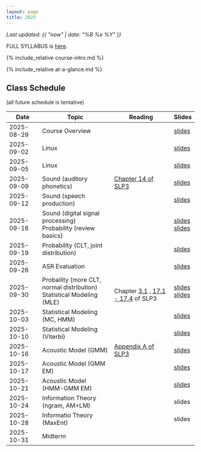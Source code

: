 ```yaml
---
layout: page
title: 2025
---
```


*Last updated: {{ "now" | date: "%B %e %Y" }}*

FULL SYLLABUS is [here](syllabus).


{% include_relative course-intro.md %}

{% include_relative at-a-glance.md %}

## Class Schedule

(all future schedule is tentative)

| Date       | Topic                                | Reading                                                                                                                                   | Slides                                                                                                                                                                                                                                                                                                                                                                              |
|------------|--------------------------------------|-------------------------------------------------------------------------------------------------------------------------------------------|-------------------------------------------------------------------------------------------------------------------------------------------------------------------------------------------------------------------------------------------------------------------------------------------------------------------------------------------------------------------------------------|
| 2025-08-29 | Course Overview | | [slides](https://docs.google.com/presentation/d/e/2PACX-1vQdRzM1aXpU1c3dBjy_ejR64q4wztFVCNuT-r7ljc6jSWjSn6J4Rj0OMUKsZqOZGhlmBzJwvSRqTKGe/pub?start=false&loop=false&delayms=3000)                                                                                                                                                                                                   |
| 2025-09-02 | Linux | | [slides](https://docs.google.com/presentation/d/e/2PACX-1vR1yw2NdAVyb2TAmDZPk1wUpnE72x8pZcNPx4hcwhbBa56ehRorVFphGJGEcmTDste65lpC8DCEJZGH/pub?start=false&loop=false&delayms=3000)                                                                                                                                                                                                   |
| 2025-09-05 | Linux | | [slides](https://docs.google.com/presentation/d/e/2PACX-1vR1yw2NdAVyb2TAmDZPk1wUpnE72x8pZcNPx4hcwhbBa56ehRorVFphGJGEcmTDste65lpC8DCEJZGH/pub?start=false&loop=false&delayms=3000&slide=id.g37a4f0598b4_0_70)                                                                                                                                                                        |
| 2025-09-09 | Sound (auditory phonetics) | [Chapter 14 of SLP3](https://web.stanford.edu/~jurafsky/slp3/14.pdf)                                                                      | [slides](https://docs.google.com/presentation/d/e/2PACX-1vQ-tnYZCzHij8UnVEH2ufftuEiAHNwtmg4NFwwon-sstsr9Oj106k6XFFUldAZMfNTim486kdexd0r7/pub?start=false&loop=false&delayms=3000)                                                                                                                                                                                              |
| 2025-09-12 | Sound (speech production)  | | [slides](https://docs.google.com/presentation/d/e/2PACX-1vQ-tnYZCzHij8UnVEH2ufftuEiAHNwtmg4NFwwon-sstsr9Oj106k6XFFUldAZMfNTim486kdexd0r7/pub?start=false&loop=false&delayms=3000&slide=id.g37d0a5d96a1_0_20)                                                                                                                                                                                               |
| 2025-09-16 | Sound (digital signal processing) <br> Probability (review basics) | | [slides](https://docs.google.com/presentation/d/e/2PACX-1vQ-tnYZCzHij8UnVEH2ufftuEiAHNwtmg4NFwwon-sstsr9Oj106k6XFFUldAZMfNTim486kdexd0r7/pub?start=false&loop=false&delayms=3000&slide=id.g37f89d4f16b_1_0) <br> [slides](https://docs.google.com/presentation/d/e/2PACX-1vS1NHc--SpSp5MKLmm9BRgSZYCGfDigS5ebLDF3wKrmfHtNtnobppoNMFBPPTTU9mG_jjpqaxYmLInG/pub?start=false&loop=false&delayms=3000) | 
| 2025-09-19 | Probability (CLT, joint distribution) | | [slides](https://docs.google.com/presentation/d/e/2PACX-1vS1NHc--SpSp5MKLmm9BRgSZYCGfDigS5ebLDF3wKrmfHtNtnobppoNMFBPPTTU9mG_jjpqaxYmLInG/pub?start=false&loop=false&delayms=3000&slide=id.g365883ea6b9_0_33)                                                                                                                                                                    |
| 2025-09-26 | ASR Evaluation  | | [slides](https://docs.google.com/presentation/d/e/2PACX-1vRQGyiBylfOHmpyKSu31wsazUzkSW2xrnwtDkqDHgg4jTv8n9BlYJ5bhqgZve1phi0dlCRIdGzZc2iQ/pub?start=false&loop=false&delayms=3000&slide=id.g348d88dedc2_0_49)                                                                                                                                                                        |
| 2025-09-30 | Probaility (more CLT, normal distribution) <br> Statistical Modeling (MLE) | <br> Chapter [3.1](https://web.stanford.edu/~jurafsky/slp3/3.pdf) , [17.1 - 17.4](https://web.stanford.edu/~jurafsky/slp3/17.pdf) of SLP3 | [slides](https://docs.google.com/presentation/d/e/2PACX-1vS1NHc--SpSp5MKLmm9BRgSZYCGfDigS5ebLDF3wKrmfHtNtnobppoNMFBPPTTU9mG_jjpqaxYmLInG/pub?start=false&loop=false&delayms=3000&slide=id.g383b74f8413_2_0) <br> [slides](https://docs.google.com/presentation/d/e/2PACX-1vRj4JZ3Jh35MSi8deNthz00u8k7aavMKgphSuNBCBwmAzUZu9f-RaMOk9c_G9p2nd1IIwyR1StEU7-0/pub?start=false&loop=false&delayms=3000&slide=id.p) |
| 2025-10-03 | Statistical Modeling (MC, HMM) | | [slides](https://docs.google.com/presentation/d/e/2PACX-1vRj4JZ3Jh35MSi8deNthz00u8k7aavMKgphSuNBCBwmAzUZu9f-RaMOk9c_G9p2nd1IIwyR1StEU7-0/pub?start=false&loop=false&delayms=3000&slide=id.g384cadfe34b_0_196) |
| 2025-10-10 | Statistical Modeling (Viterbi) | | [slides](https://docs.google.com/presentation/d/e/2PACX-1vRj4JZ3Jh35MSi8deNthz00u8k7aavMKgphSuNBCBwmAzUZu9f-RaMOk9c_G9p2nd1IIwyR1StEU7-0/pub?start=false&loop=false&delayms=3000&slide=id.g384f99da5e6_0_0) |
| 2025-10-16 | Acoustic Model (GMM) | [Appendix A of SLP3](https://web.stanford.edu/~jurafsky/slp3/A.pdf) | [slides](https://docs.google.com/presentation/d/e/2PACX-1vSvCQiqw0kb3QW-A9ZHWchWkPMH2gb2MCzDwW1XMWDDbVvpwZRBvfX16qDvAMlJBGaxwifXDMUfqsp-/pub?start=false&loop=false&delayms=3000&slide=id.p) |
| 2025-10-17 | Acoustic Model (GMM EM) | | [slides](https://docs.google.com/presentation/d/e/2PACX-1vSvCQiqw0kb3QW-A9ZHWchWkPMH2gb2MCzDwW1XMWDDbVvpwZRBvfX16qDvAMlJBGaxwifXDMUfqsp-/pub?start=false&loop=false&delayms=3000&slide=id.g36ca4398095_0_9) |
| 2025-10-21  | Acoustic Model (HMM-GMM EM) | | [slides](https://docs.google.com/presentation/d/e/2PACX-1vSvCQiqw0kb3QW-A9ZHWchWkPMH2gb2MCzDwW1XMWDDbVvpwZRBvfX16qDvAMlJBGaxwifXDMUfqsp-/pub?start=false&loop=false&delayms=3000&slide=id.g3f1a5fe36469e386_377) |
| 2025-10-24  | Information Theory (ngram, AM+LM) | | slides |
| 2025-10-28  | Informatio Theory (MaxEnt) | | slides |
| 2025-10-31  | Midterm | | |

